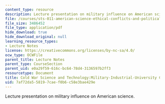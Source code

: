 ```yaml
---
content_type: resource
description: Lecture presentation on military influence on American science.
file: /courses/sts-011-american-science-ethical-conflicts-and-political-choices-fall-2007/7af72da558197caef0b6c58e3bae429e_lec5.pdf
file_size: 3486452
file_type: application/pdf
hide_download: true
hide_download_original: null
learning_resource_types:
- Lecture Notes
license: https://creativecommons.org/licenses/by-nc-sa/4.0/
ocw_type: OCWFile
parent_title: Lecture Notes
parent_type: CourseSection
parent_uid: e0a29f59-616c-bc64-78d4-3136597b2ff3
resourcetype: Document
title: Cold War Science and Technology:Military-Industrial-University Complex
uid: 7af72da5-5819-7cae-f0b6-c58e3bae429e
---
```

Lecture presentation on military influence on American science.